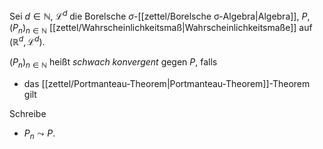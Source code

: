 Sei $d \in \mathbb{N}$, $\mathcal{L}^d$ die Borelsche $\sigma$-[[zettel/Borelsche σ-Algebra|Algebra]], $P, (P_n)_{n \in \mathbb{N}}$ [[zettel/Wahrscheinlichkeitsmaß|Wahrscheinlichkeitsmaße]] auf $(\mathbb{R}^d, \mathcal{L}^d)$.

$(P_n)_{n \in \mathbb{N}}$ heißt *schwach konvergent* gegen $P$, falls
- das [[zettel/Portmanteau-Theorem|Portmanteau-Theorem]]-Theorem gilt

Schreibe
- $P_n \leadsto P$.